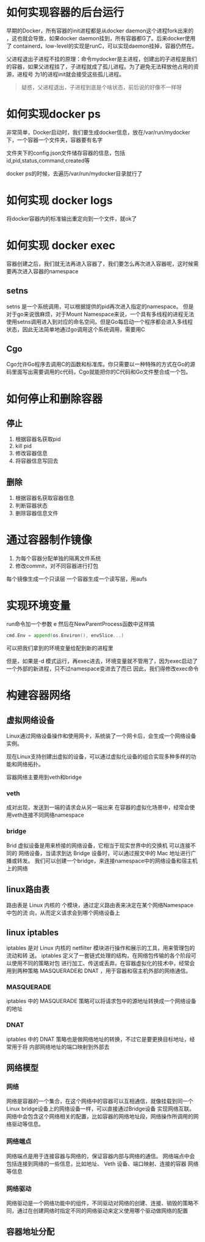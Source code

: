 # 如何实现容器的后台运行

早期的Docker，所有容器的init进程都是从docker daemon这个进程fork出来的 ，这也就会导致，如果docker
daemon挂到，所有容器都G了。后来docker使用了
containerd，low-level的实现是runC，可以实现daemon挂掉，容器仍然在。

父进程退出子进程不挂的原理：命令mydocker是主进程，创建出的子进程是我们的容器，如果父进程挂了，子进程就成了孤儿进程。为了避免无法释放他占用的资源，进程号
为1的进程init就会接受这些孤儿进程。
> 疑惑，父进程退出，子进程到底是个啥状态，前后说的好像不一样呀

# 如何实现docker ps

非常简单，Docker启动时，我们要生成docker信息，放在/var/run/mydocker 下，一个容器一个文件夹，容器要有名字

文件夹下的config.json文件储存容器的信息，包括id,pid,status,command,created等

docker ps的时候，去遍历/var/run/mydocker目录就行了

# 如何实现 docker logs

将docker容器内的标准输出重定向到一个文件，就ok了

# 如何实现 docker exec

容器创建之后，我们就无法再进入容器了，我们要怎么再次进入容器呢，这时候需要再次进入容器的namespace

## setns

setns 是一个系统调用，可以根据提供的pid再次进入指定的namespace。
但是对于go来说很麻烦，对于Mount Namespace来说，一个具有多线程的进程无法使用setns调用进入到对应的命名空间。但是Go每启动一个程序都会进入多线程
状态，因此无法简单地通过go调用这个系统调用，需要用C

## Cgo

Cgo允许Go程序去调用C的函数和标准库。你只需要以一种特殊的方式在Go的源码里面写出需要调用的c代码，Cgo就能把你的C代码和Go文件整合成一个包。

# 如何停止和删除容器

## 停止

1. 根据容器名获取pid
2. kill pid
3. 修改容器信息
4. 将容器信息写回去

## 删除

1. 根据容器名获取容器信息
2. 判断容器状态
3. 删除容器信息文件

# 通过容器制作镜像

1. 为每个容器分配单独的隔离文件系统
2. 修改commit，对不同容器进行打包

每个镜像生成一个只读层
一个容器生成一个读写层，用aufs

# 实现环境变量

run命令加一个参数 e
然后在NewParentProcess函数中这样搞

```go
cmd.Env = append(os.Environ(), envSlice...)
```

可以把我们拿到的环境变量给配到新的进程里

但是，如果是-d 模式运行，再exec进去，环境变量就不管用了，因为exec启动了一个外部的新进程，只不过namespace变进去了而已
因此，我们得修改exec命令

# 构建容器网络

## 虚拟网络设备

Linux通过网络设备操作和使用网卡，系统装了一个网卡后，会生成一个网络设备实例。

现在Linux支持创建出虚拟的设备，可以通过虚拟化设备的组合实现多种多样的功能和网络拓扑。

容器网络主要用到veth和bridge

### veth

成对出现，发送到一端的请求会从另一端出来
在容器的虚拟化场景中，经常会使用veth连接不同网络namespace

### bridge

Brid 虚拟设备是用来桥接的网络设备，它相当于现实世界中的交换机 可以连接不同的
网络设备，当请求到达 Bridge 设备时，可以通过报文中的 Mac 地址进行广播或转发。
我们可以创建一个bridge，来连接namespace中的网络设备和宿主机上的网络

## linux路由表

路由表是 Linux 内核的 个模块，通过定义路由表来决定在某个网络Namespace中包的流
向，从而定义请求会到哪个网络设备上

## linux iptables

iptables 是对 Linux 内核的 netfilter 模块进行操作和展示的工具，用来管理包的流动和转
送。 iptables 定义了一套链式处理的结构，在网络包传输的各个阶段可以使用不同的策略对包
进行加工、传送或丢弃。在容器虚拟化的技术中，经常会用到两种策略 MASQUERADE和
DNAT ，用于容器和宿主机外部的网络通信。

### MASQUERADE

iptables 中的 MASQUERADE 策略可以将请求包中的源地址转换成一个网络设备的地址

### DNAT

iptables 中的 DNAT 策略也是做网络地址的转换，不过它是要更换目标地址，经常用于将
内部网络地址的端口映射到外部去

## 网络模型

### 网络

网络是容器的一个集合，在这个网络中的容器可以互相通信，就像挂载到同一个Linux bridge设备上的网络设备一样，可以直接通过Bridge设备
实现网络互联。网络中会包含这个网络相关的配置，比如容器的网络地址段，网络操作所调用的网络驱动等信息。

### 网络端点

网络端点是用于连接容器与网络的，保证容器内部与网络的通信。
网络端点中会包括连接到网络的一些信息，比如地址、 Veth 设备、端口映射、连接的容器 网络等信息

### 网络驱动

网络驱动是一个网络功能中的组件，不同驱动对网络的创建、连接、销毁的策略不同，通过在创建网络时指定不同的网络驱动来定义使用哪个驱动做网络的配置

## 容器地址分配
